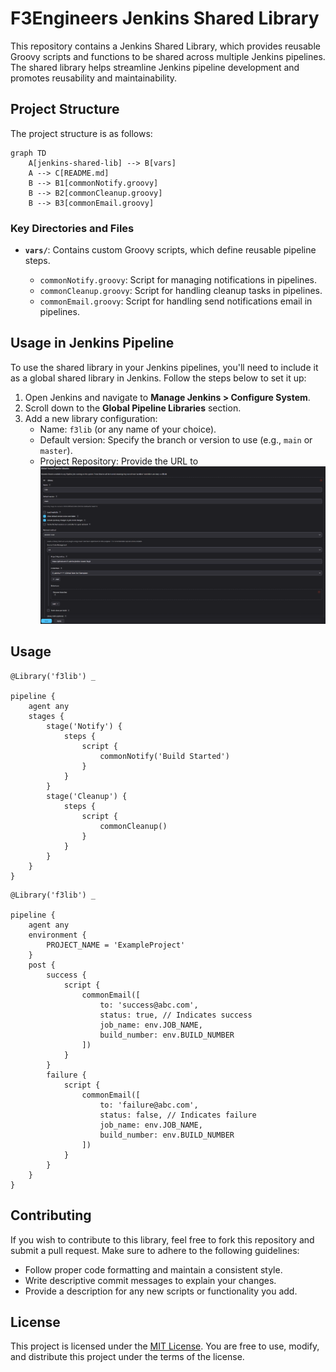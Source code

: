 # F3Engineers Jenkins Shared Library

This repository contains a Jenkins Shared Library, which provides reusable Groovy scripts and functions to be shared across multiple Jenkins pipelines. The shared library helps streamline Jenkins pipeline development and promotes reusability and maintainability.

## Project Structure

The project structure is as follows:

```mermaid
graph TD
    A[jenkins-shared-lib] --> B[vars]
    A --> C[README.md]
    B --> B1[commonNotify.groovy]
    B --> B2[commonCleanup.groovy]
    B --> B3[commonEmail.groovy]
```
### Key Directories and Files

- **`vars/`**:
  Contains custom Groovy scripts, which define reusable pipeline steps.

    - `commonNotify.groovy`: Script for managing notifications in pipelines.
    - `commonCleanup.groovy`: Script for handling cleanup tasks in pipelines.
    - `commonEmail.groovy`: Script for handling send notifications email in pipelines.

## Usage in Jenkins Pipeline

To use the shared library in your Jenkins pipelines, you'll need to include it as a global shared library in Jenkins. Follow the steps below to set it up:

1. Open Jenkins and navigate to **Manage Jenkins > Configure System**.
2. Scroll down to the **Global Pipeline Libraries** section.
3. Add a new library configuration:
    - Name: `f3lib` (or any name of your choice).
    - Default version: Specify the branch or version to use (e.g., `main` or `master`).
    - Project Repository: Provide the URL to
![img.png](shared_library_settings.png)

## Usage

```grooy
@Library('f3lib') _

pipeline {
    agent any 
    stages { 
        stage('Notify') {
            steps { 
                script { 
                    commonNotify('Build Started')
                }
            }
        }
        stage('Cleanup') {
            steps {
                script { 
                    commonCleanup()
                }
            }
        }
    }
}
```

```grooy
@Library('f3lib') _

pipeline {
    agent any
    environment {
        PROJECT_NAME = 'ExampleProject'
    }
    post {
        success {
            script {
                commonEmail([
                    to: 'success@abc.com',
                    status: true, // Indicates success
                    job_name: env.JOB_NAME,
                    build_number: env.BUILD_NUMBER
                ])
            }
        }
        failure {
            script {
                commonEmail([
                    to: 'failure@abc.com',
                    status: false, // Indicates failure
                    job_name: env.JOB_NAME,
                    build_number: env.BUILD_NUMBER
                ])
            }
        }
    }
}
```

## Contributing

If you wish to contribute to this library, feel free to fork this repository and submit a pull request. Make sure to adhere to the following guidelines:

- Follow proper code formatting and maintain a consistent style.
- Write descriptive commit messages to explain your changes.
- Provide a description for any new scripts or functionality you add.

## License

This project is licensed under the [MIT License](https://opensource.org/licenses/MIT). You are free to use, modify, and distribute this project under the terms of the license.
